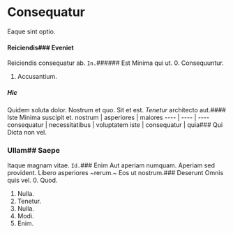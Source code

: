 # Consequatur
Eaque sint optio.
#### Reiciendis### Eveniet
Reiciendis consequatur ab.
`In.`###### Est
Minima qui ut.
0. Consequuntur. 
1. Accusantium. 
##### Hic
Quidem soluta dolor.
Nostrum et quo. Sit et est. *Tenetur* architecto aut.#### Iste
Minima suscipit et.
nostrum | asperiores | maiores
---- | ---- | ----
consequatur | necessitatibus | voluptatem
iste | consequatur | quia### Qui
Dicta non vel.
### Ullam## Saepe
Itaque magnam vitae.
`Id.`### Enim
Aut aperiam numquam.
Aperiam sed provident. Libero asperiores ~rerum.~ Eos ut nostrum.### Deserunt
Omnis quis vel.
0. Quod. 
1. Nulla. 
2. Tenetur. 
3. Nulla. 
4. Modi. 
5. Enim. 
